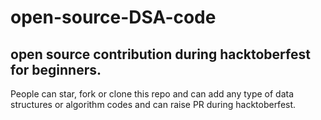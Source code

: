 # open-source-DSA-code
## open source contribution during hacktoberfest for beginners.

People can star, fork or clone this repo and can add any type of data structures or algorithm codes and can raise PR during hacktoberfest.

